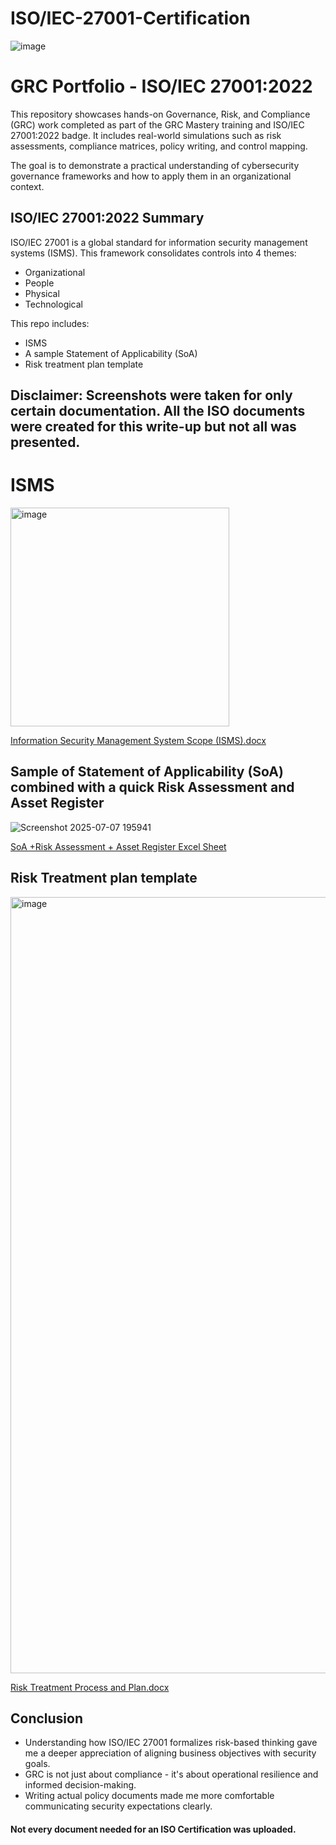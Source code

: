 # ISO/IEC-27001-Certification
![image](https://github.com/user-attachments/assets/6272db93-d3f0-4a5a-be6d-06e997713555)

# GRC Portfolio - ISO/IEC 27001:2022

This repository showcases hands-on Governance, Risk, and Compliance (GRC) work completed as part of the GRC Mastery training and ISO/IEC 27001:2022 badge. It includes real-world simulations such as risk assessments, compliance matrices, policy writing, and control mapping.

The goal is to demonstrate a practical understanding of cybersecurity governance frameworks and how to apply them in an organizational context.

 

## ISO/IEC 27001:2022 Summary

ISO/IEC 27001 is a global standard for information security management systems (ISMS). This framework consolidates controls into 4 themes:
- Organizational
- People
- Physical
- Technological

This repo includes:
- ISMS 
- A sample Statement of Applicability (SoA)
- Risk treatment plan template
## Disclaimer: Screenshots were taken for only certain documentation. All the ISO documents were created for this write-up but not all was presented.  

# ISMS 
<img width="350" alt="image" src="https://github.com/user-attachments/assets/2fc57698-7ddb-4d49-985a-8af04df773af" />

[Information Security Management System Scope (ISMS).docx](https://github.com/user-attachments/files/21111069/Information.Security.Management.System.Scope.ISMS.docx)


## Sample of Statement of Applicability (SoA) combined with a quick Risk Assessment and Asset Register
![Screenshot 2025-07-07 195941](https://github.com/user-attachments/assets/074a024f-51b3-4281-a727-51f1b65fed5e)



[SoA +Risk Assessment + Asset Register Excel Sheet](https://github.com/DevonDrouin/ISO-27001-Certification/blob/main/SoA/Stark_Industries_Assets_Risk_Assessment_SoA.xlsx)


## Risk Treatment plan template 
<img width="1242" alt="image" src="https://github.com/user-attachments/assets/9e3d480b-ccd8-4b18-bd6f-6287dfa0e7d0" />

[Risk Treatment Process and Plan.docx](https://github.com/user-attachments/files/21113381/Risk.Treatment.Process.and.Plan.docx)


## Conclusion 

- Understanding how ISO/IEC 27001 formalizes risk-based thinking gave me a deeper appreciation of aligning business objectives with security goals.
- GRC is not just about compliance - it's about operational resilience and informed decision-making.
- Writing actual policy documents made me more comfortable communicating security expectations clearly.



#### Not every document needed for an ISO Certification was uploaded.

